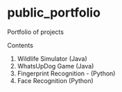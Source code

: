 # public_portfolio
Portfolio of projects

Contents

1) Wildlife Simulator (Java)
2) WhatsUpDog Game (Java)
3) Fingerprint Recognition - (Python)
4) Face Recognition (Python)